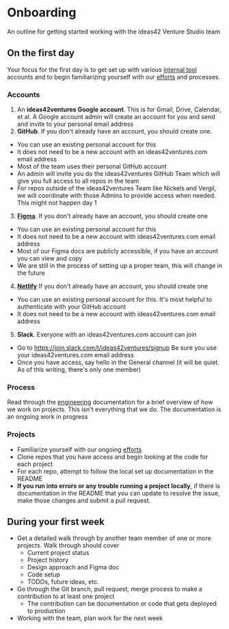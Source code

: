 # Onboarding

An outline for getting started working with the ideas42 Venture Studio team

## On the first day

Your focus for the first day is to get set up with various [internal tool](/internal-tools) accounts and to begin familiarizing yourself with our [efforts](/efforts) and processes.

### Accounts
1. An **ideas42ventures Google account**. This is for Gmail, Drive, Calendar, et al. A Google account admin will create an account for you and send and invite to your personal email address
2. **GitHub**. If you don't already have an account, you should create one. 
  - You can use an existing personal account for this
  - It does not need to be a new account with an ideas42ventures.com email address
  - Most of the team uses their personal GitHub account
  - An admin will invite you do the ideas42ventures GitHub Team which will give you full access to all repos in the team
  - For repos outside of the ideas42ventures Team like Nickels and Vergil, we will coordinate with those Admins to provide access when needed. This might not happen day 1
3. **[Figma](https://www.figma.com/)**. If you don't already have an account, you should create one
  - You can use an existing personal account for this
  - It does not need to be a new account with ideas42ventures.com email address
  - Most of our Figma docs are publicly accessible, if you have an account you can view and copy
  - We are still in the process of setting up a proper team, this will change in the future
 4. **[Netlify](https://www.netlify.com/)** If you don't already have an account, you should create one
  - You can use an existing personal account for this. It's most helpful to authenticate with your GitHub account
  - It does not need to be a new account with ideas42ventures.com email address
 5. **Slack**. Everyone with an ideas42ventures.com account can join
   - Go to https://join.slack.com/t/ideas42ventures/signup Be sure you use your ideas42ventures.com email address
   - Once you have access, say hello in the General channel (it will be quiet. As of this writing, there's only one member)
 
### Process
Read through the [engineering](/engineering) documentation for a brief overview of how we work on projects. This isn't everything that we do. The documentation is an ongoing work in progress
 
### Projects
- Familiarize yourself with our ongoing [efforts](/efforts)
- Clone repos that you have access and begin looking at the code for each project
- For each repo, attempt to follow the local set up documentation in the README
- **If you run into errors or any trouble running a project locally**, if there is documentation in the README that you can update to resolve the issue, make those changes and submit a pull request.

## During your first week

- Get a detailed walk through by another team member of one or more projects. Walk through should cover
  - Current project status
  - Project history
  - Design approach and Figma doc
  - Code setup
  - TODOs, future ideas, etc.
- Go through the Git branch, pull request, merge process to make a contribution to at least one project
  - The contribution can be documentation or code that gets deployed to production
- Working with the team, plan work for the next week
